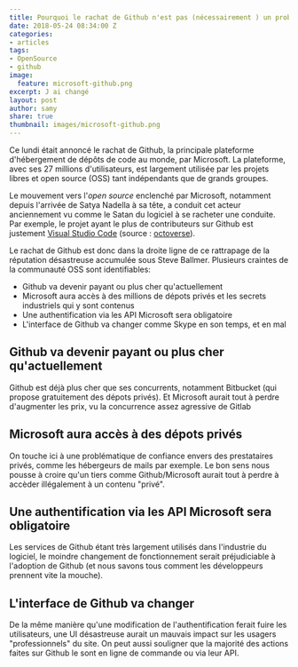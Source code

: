 ```yaml
---
title: Pourquoi le rachat de Github n'est pas (nécessairement ) un problème
date: 2018-05-24 08:34:00 Z
categories:
- articles
tags:
- OpenSource
- github
image:
  feature: microsoft-github.png
excerpt: J ai changé
layout: post
author: samy
share: true
thumbnail: images/microsoft-github.png
---
```


Ce lundi était annoncé le rachat de Github, la principale plateforme d'hébergement de dépôts de code au monde, par Microsoft. La plateforme, avec ses 27 millions d'utilisateurs, est largement utilisée par les projets libres et open source (OSS) tant indépendants que de grands groupes. 

Le mouvement vers l'_open source_ enclenché par Microsoft, notamment depuis l'arrivée de Satya Nadella à sa tête, a conduit cet acteur anciennement vu comme le Satan du logiciel à se racheter une conduite. Par exemple, le projet ayant le plus de contributeurs sur Github est justement [Visual Studio Code](https://github.com/Microsoft/vscode) (source : [octoverse](https://octoverse.github.com/)).

Le rachat de Github est donc dans la droite ligne de ce rattrapage de la réputation désastreuse accumulée sous Steve Ballmer. Plusieurs craintes de la communauté OSS sont identifiables:
* Github va devenir payant ou plus cher qu'actuellement
* Microsoft aura accès à des millions de dépots privés et les secrets industriels qui y sont contenus
* Une authentification via les API Microsoft sera obligatoire
* L'interface de Github va changer comme Skype en son temps, et en mal

## Github va devenir payant ou plus cher qu'actuellement
Github est déjà plus cher que  ses concurrents, notamment Bitbucket (qui propose gratuitement des dépots privés). Et Microsoft aurait tout à perdre d'augmenter les prix, vu la concurrence assez agressive de Gitlab

## Microsoft aura accès à des dépots privés
On touche ici à une problématique de confiance envers des prestataires privés, comme les hébergeurs de mails par exemple. Le bon sens nous pousse à croire qu'un tiers comme Github/Microsoft aurait tout à perdre à accèder illégalement à un contenu "privé".

## Une authentification via les API Microsoft sera obligatoire
Les services de Github étant très largement utilisés dans l'industrie du logiciel, le moindre changement de fonctionnement serait préjudiciable à l'adoption de Github (et nous savons tous comment les développeurs prennent vite la mouche).

## L'interface de Github va changer
De la même manière qu'une modification de l'authentification ferait fuire les utilisateurs, une UI désastreuse aurait un mauvais impact sur les usagers "professionnels" du site. On peut aussi souligner que la majorité des actions faites sur Github le sont en ligne de commande ou via leur API.


